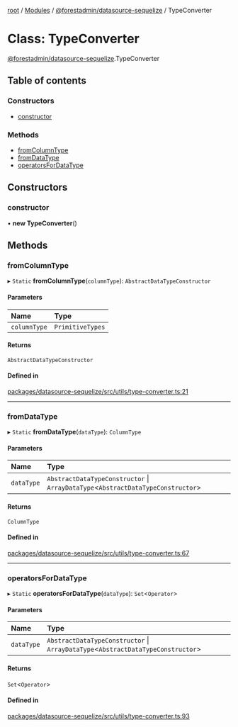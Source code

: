 [root](../README.md) / [Modules](../modules.md) / [@forestadmin/datasource-sequelize](../modules/forestadmin_datasource_sequelize.md) / TypeConverter

# Class: TypeConverter

[@forestadmin/datasource-sequelize](../modules/forestadmin_datasource_sequelize.md).TypeConverter

## Table of contents

### Constructors

- [constructor](forestadmin_datasource_sequelize.TypeConverter.md#constructor)

### Methods

- [fromColumnType](forestadmin_datasource_sequelize.TypeConverter.md#fromcolumntype)
- [fromDataType](forestadmin_datasource_sequelize.TypeConverter.md#fromdatatype)
- [operatorsForDataType](forestadmin_datasource_sequelize.TypeConverter.md#operatorsfordatatype)

## Constructors

### constructor

• **new TypeConverter**()

## Methods

### fromColumnType

▸ `Static` **fromColumnType**(`columnType`): `AbstractDataTypeConstructor`

#### Parameters

| Name | Type |
| :------ | :------ |
| `columnType` | `PrimitiveTypes` |

#### Returns

`AbstractDataTypeConstructor`

#### Defined in

[packages/datasource-sequelize/src/utils/type-converter.ts:21](https://github.com/ForestAdmin/agent-nodejs/blob/fba2435/packages/datasource-sequelize/src/utils/type-converter.ts#L21)

___

### fromDataType

▸ `Static` **fromDataType**(`dataType`): `ColumnType`

#### Parameters

| Name | Type |
| :------ | :------ |
| `dataType` | `AbstractDataTypeConstructor` \| `ArrayDataType`<`AbstractDataTypeConstructor`\> |

#### Returns

`ColumnType`

#### Defined in

[packages/datasource-sequelize/src/utils/type-converter.ts:67](https://github.com/ForestAdmin/agent-nodejs/blob/fba2435/packages/datasource-sequelize/src/utils/type-converter.ts#L67)

___

### operatorsForDataType

▸ `Static` **operatorsForDataType**(`dataType`): `Set`<`Operator`\>

#### Parameters

| Name | Type |
| :------ | :------ |
| `dataType` | `AbstractDataTypeConstructor` \| `ArrayDataType`<`AbstractDataTypeConstructor`\> |

#### Returns

`Set`<`Operator`\>

#### Defined in

[packages/datasource-sequelize/src/utils/type-converter.ts:93](https://github.com/ForestAdmin/agent-nodejs/blob/fba2435/packages/datasource-sequelize/src/utils/type-converter.ts#L93)
